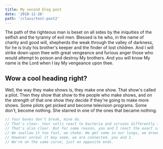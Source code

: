 ```yaml
---
title: My second blog post
date: '2018-12-26'
path: '/class/test-post2'
---
```


The path of the righteous man is beset on all sides by the iniquities of the selfish and the tyranny of evil men. Blessed is he who, in the name of charity and good will, shepherds the weak through the valley of darkness, for he is truly his brother's keeper and the finder of lost children. And I will strike down upon thee with great vengeance and furious anger those who would attempt to poison and destroy My brothers. And you will know My name is the Lord when I lay My vengeance upon thee.

## Wow a cool heading right?

Well, the way they make shows is, they make one show. That show's called a pilot. Then they show that show to the people who make shows, and on the strength of that one show they decide if they're going to make more shows. Some pilots get picked and become television programs. Some don't, become nothing. She starred in one of the ones that became nothing.

```js
// Your bones don't break, mine do.
// That's clear. Your cells react to bacteria and viruses differently than mine. You don't get sick, I do.
// That's also clear. But for some reason, you and I react the exact same way to water.
// We swallow it too fast, we choke. We get some in our lungs, we drown.
// However unreal it may seem, we are connected, you and I.
// We're on the same curve, just on opposite ends.
```
